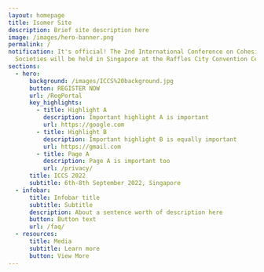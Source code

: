 ```yaml
---
layout: homepage
title: Isomer Site
description: Brief site description here
image: /images/hero-banner.png
permalink: /
notification: It's official! The 2nd International Conference on Cohesive
  Societies will be held in Singapore at the Raffles City Convention Centre.
sections:
  - hero:
      background: /images/ICCS%20background.jpg
      button: REGISTER NOW
      url: /RegPortal
      key_highlights:
        - title: Highlight A
          description: Important highlight A is important
          url: https://google.com
        - title: Highlight B
          description: Important highlight B is equally important
          url: https://gmail.com
        - title: Page A
          description: Page A is important too
          url: /privacy/
      title: ICCS 2022
      subtitle: 6th-8th September 2022, Singapore
  - infobar:
      title: Infobar title
      subtitle: Subtitle
      description: About a sentence worth of description here
      button: Button text
      url: /faq/
  - resources:
      title: Media
      subtitle: Learn more
      button: View More
---
```

